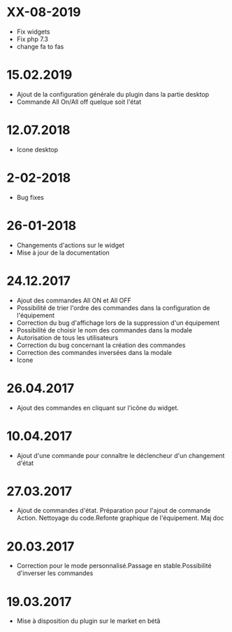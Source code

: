XX-08-2019
===

- Fix widgets
- Fix php 7.3
- change fa to fas

15.02.2019
===

* Ajout de la configuration générale du plugin dans la partie desktop
* Commande All On/All off quelque soit l'état

12.07.2018
===

* Icone desktop

2-02-2018
===

* Bug fixes


26-01-2018
==== 

* Changements d'actions sur le widget
* Mise à jour de la documentation



24.12.2017 
===

* Ajout des commandes All ON et All OFF
* Possibilité de trier l'ordre des commandes dans la configuration de l'équipement
* Correction du  bug d'affichage lors de la suppression d'un équipement
* Possibilité de choisir le nom des commandes dans la modale
* Autorisation de tous les utilisateurs
* Correction du bug concernant la création des commandes
* Correction des commandes inversées dans la modale
* Icone

26.04.2017
=== 

* Ajout des commandes en cliquant sur l'icône du widget.

10.04.2017
=== 

* Ajout d'une commande pour connaître le déclencheur d'un changement d'état

27.03.2017
=== 

* Ajout de commandes d'état. Préparation pour l'ajout de commande Action. Nettoyage du code.Refonte graphique de l'équipement. Maj doc

20.03.2017
=== 

* Correction pour le mode personnalisé.Passage en stable.Possibilité d'inverser les commandes

19.03.2017
=== 

* Mise à disposition du plugin sur le market en bétâ